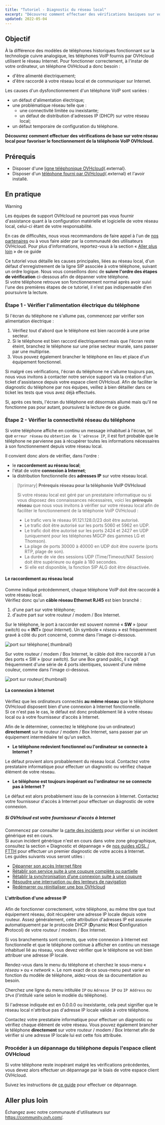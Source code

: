 ```yaml
---
title: "Tutoriel - Diagnostic du réseau local"
excerpt: "Découvrez comment effectuer des vérifications basiques sur votre réseau local pour favoriser le fonctionnement de la téléphonie VoIP OVHcloud"
updated: 2022-05-04
---
```


 
## Objectif

À la différence des modèles de téléphones historiques fonctionnant sur la technologie cuivre analogique, les téléphones VoIP fournis par OVHcloud utilisent le réseau Internet.
Pour fonctionner correctement, à l'instar de votre ordinateur, un téléphone OVHcloud a donc besoin :

- d'être alimenté électriquement;
- d'être raccordé à votre réseau local et de communiquer sur Internet.

Les causes d'un dysfonctionnement d'un téléphone VoIP sont variées :

- un défaut d'alimentation électrique;
- une problématique réseau telle que :
    - une connectivité limitée ou inexistante;
    - un défaut de distribution d'adresses IP (DHCP) sur votre réseau local;
- un défaut temporaire de configuration du téléphone.
 
**Découvrez comment effectuer des vérifications de base sur votre réseau local pour favoriser le fonctionnement de la téléphonie VoIP OVHcloud.**
 
## Prérequis

- Disposer d'une [ligne téléphonique OVHcloud](/links/telecom/voip){.external}.
- Disposer d'un [téléphone fourni par OVHcloud](/links/telecom/telephonie-comparatif-telephones){.external} et l'avoir installé.

## En pratique

> [!warning]
> Les équipes de support OVHcloud ne pourront pas vous fournir d'assistance quant à la configuration matérielle et logicielle de votre réseau local, celui-ci étant de votre responsabilité.
>
> En cas de difficultés, nous vous recommandons de faire appel à l'un de [nos partenaires](/links/partner) ou à vous faire aider par la communauté des utilisateurs OVHcloud. Pour plus d'informations, reportez-vous à la section « [Aller plus loin](#gofurther) » de ce guide
>

Ce tutoriel vous détaille les causes principales, liées au réseau local, d'un défaut d'enregistrement de la ligne SIP associée à votre téléphone, suivant un ordre logique. 
Nous vous conseillons donc de **suivre l'ordre des étapes de vérification** ci-dessous afin de dépanner votre téléphone.<br>
Si votre téléphone retrouve son fonctionnement normal après avoir suivi l'une des premières étapes de ce tutoriel, il n'est pas indispensable d'en poursuivre la lecture.
 
### Étape 1 - Vérifier l'alimentation électrique du téléphone

Si l'écran du téléphone ne s'allume pas, commencez par vérifier son alimentation électrique :

1. Vérifiez tout d'abord que le téléphone est bien raccordé à une prise secteur.
2. Si le téléphone est bien raccord électriquement mais que l'écran reste éteint, branchez le téléphone sur une prise secteur murale, sans passer par une multiprise.
3. Vous pouvez également brancher le téléphone en lieu et place d'un équipement fonctionnel.

Si malgré ces vérifications, l'écran du téléphone ne s'allume toujours pas, nous vous invitons à contacter notre service support via la création d'un ticket d'assistance depuis votre espace client OVHcloud. Afin de faciliter le diagnostic du téléphone par nos équipes, veillez à bien détailler dans ce ticket les tests que vous avez déjà effectués. 

Si, après ces tests, l'écran du téléphone est désormais allumé mais qu'il ne fonctionne pas pour autant, poursuivez la lecture de ce guide.
 
### Étape 2 - Vérifier la connectivité réseau du téléphone <a name="connectivity"></a>

Si votre téléphone affiche en continu un message inhabituel à l'écran, tel que `erreur réseau` ou `obtention de l'adresse IP`, il est fort probable que le téléphone ne parvienne pas à récupérer toutes les informations nécessaires à son fonctionnement depuis votre réseau local.

Il convient donc alors de vérifier, dans l'ordre :

- le **raccordement au réseau local**; 
- l'état de votre **connexion à Internet**;
- la distribution fonctionnelle des **adresses IP** sur votre réseau local.

> [!primary]
> **Prérequis réseau pour la téléphonie VoIP OVHcloud**
>
> Si votre réseau local est géré par un prestataire informatique ou si vous disposez des connaissances nécessaires, voici les **prérequis réseau** que nous vous invitons à vérifier sur votre réseau local afin de faciliter le fonctionnement de la téléphonie VoIP OVHcloud :
>
> - Le trafic vers le réseau 91.121.128.0/23 doit être autorisé.
> - Le trafic doit être autorisé sur les ports 5060 et 5962 en UDP.
> - Le trafic doit être autorisé sur les ports 2424 et 2427 en UDP (uniquement pour les téléphones MGCP des gammes LG et Thomson).
> - La plage de ports 30000 à 40000 en UDP doit être ouverte (ports RTP, plage de son).
> - La durée de vie des sessions UDP (Time/Timeout/NAT Session) doit être supérieure ou égale à 180 secondes.
> - Si elle est disponible, la fonction SIP ALG doit être désactivée.
>

#### Le raccordement au réseau local

Comme indiqué précédemment, chaque téléphone VoIP doit être raccordé à votre réseau local.<br> 
Vérifiez donc qu'un **câble réseau Ethernet RJ45** est bien branché :

1. d'une part sur votre téléphone;
2. d'autre part sur votre routeur / modem / Box Internet.

Sur le téléphone, le port à raccorder est souvent nommé « **SW** » (pour *switch*) ou « **INT**» (pour *Internet*). Un symbole « *réseau* » est fréquemment gravé à côté du port concerné, comme dans l'image ci-dessous.

![port sur téléphone](images/phone-port.png){.thumbnail}

Sur votre routeur / modem / Box Internet, le câble doit être raccordé à l'un des ports « SW » (pour *switch*). Sur une Box grand public, il s'agit fréquemment d'une série de 4 ports identiques, souvent d'une même couleur, comme dans l'image ci-dessous.

![port sur routeur](images/router-port.png){.thumbnail}

#### La connexion à Internet

Vérifiez que les ordinateurs connectés **au même réseau** que le téléphone OVHcloud disposent bien d'une connexion à Internet fonctionnelle.<br>
Si ce n'est pas le cas, le défaut est donc probablement lié à votre réseau local ou à votre fournisseur d'accès à Internet.

Afin de le déterminer, connectez le téléphone (ou un ordinateur) **directement** sur le routeur / modem / Box Internet, sans passer par un équipement intermédiaire tel qu'un switch.<br>

- **Le téléphone redevient fonctionnel ou l'ordinateur se connecte à Internet ?**

Le défaut provient alors probablement du réseau local. Contactez votre prestataire informatique pour effectuer un diagnostic ou vérifiez chaque élément de votre réseau.

- **Le téléphone est toujours inopérant ou l'ordinateur ne se connecte pas à Internet ?**

Le défaut est alors probablement issu de la connexion à Internet. Contactez votre fournisseur d'accès à Internet pour effectuer un diagnostic de votre connexion.

##### **Si OVHcloud est votre fournisseur d'accès à Internet**

Commencez par consulter la [carte des incidents](https://status.isp.ovh.net/) pour vérifier si un incident générique est en cours.<br>
Si aucun incident générique n'est en cours dans votre zone géographique, consultez la section « Diagnostic et dépannage » de [nos guides xDSL / FTTH](/products/web-cloud-internet-internet-access) pour effectuer un premier diagnostic de votre accès à Internet.<br>
Les guides suivants vous seront utiles :

- [Dépanner son accès Internet fibre](/pages/web_cloud/internet/internet_access/ftth_fix_access)
- [Rétablir son service suite à une coupure complète ou partielle](/pages/web_cloud/internet/internet_access/interruption_de_service)
- [Rétablir la synchronisation d’une connexion suite à une coupure](/pages/web_cloud/internet/internet_access/reestablish-synchronization)
- [Résoudre une interruption ou des lenteurs de navigation](/pages/web_cloud/internet/internet_access/resoudre-interruption-lenteurs-navigation)
- [Redémarrer ou réinitialiser une box OVHcloud](/pages/web_cloud/internet/internet_access/restart_reboot_modem)

#### L'attribution d'une adresse IP

Afin de fonctionner correctement, votre téléphone, au même titre que tout équipement réseau, doit récupérer une adresse IP locale depuis votre routeur. Assez généralement, cette attribution d'adresses IP est assurée automatiquement par le protocole DHCP (**D**ynamic **H**ost **C**onfiguration **P**rotocol) de votre routeur / modem / Box Internet.

Si vos branchements sont corrects, que votre connexion à Internet est fonctionnelle et que le téléphone continue à afficher en continu un message inhabituel lié au réseau, vous devez vérifier que le téléphone se voit bien attribuer une adresse IP locale.

Rendez-vous dans le menu du téléphone et cherchez le sous-menu « *réseau* » ou « *network* ». Le nom exact de ce sous-menu peut varier en fonction du modèle de téléphone, aidez-vous de sa documentation au besoin.

Cherchez une ligne du menu intitulée  `IP` ou  `Adresse IP` ou `IP Address` ou `IPv4` (l'intitulé varie selon le modèle du téléphone).

Si l'adresse indiquée est en 0.0.0.0 ou inexistante, cela peut signifier que le réseau local n'attribue pas d'adresse IP locale valide à votre téléphone.

Contactez votre prestataire informatique pour effectuer un diagnostic ou vérifiez chaque élément de votre réseau. Vous pouvez également brancher le téléphone **directement** sur votre routeur / modem / Box Internet afin de vérifier si une adresse IP locale lui est cette fois attribuée.

### Procéder à un dépannage du téléphone depuis l'espace client OVHcloud

Si votre téléphone reste inopérant malgré les vérifications précédentes, vous devez alors effectuer un dépannage par le biais de votre espace client OVHcloud. 

Suivez les instructions de [ce guide](/pages/web_cloud/phone_and_fax/voip/troubleshoot-02-fix-control-panel) pour effectuer ce dépannage.

## Aller plus loin <a name="gofurther"></a>
 
Échangez avec notre communauté d'utilisateurs sur <https://community.ovh.com/>.
